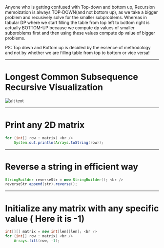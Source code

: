 Anyone who is getting confused with Top-down and bottom up, Recursion memoization is always TOP-DOWN(and not bottom up),
as we take a bigger problem and recusively solve for the smaller subproblems. Whereas in tabular DP where we start filling
the table from top left to bottom right is actually BOTTOM-UP because we compute dp values of smaller subproblems first and
then using these values compute dp value of bigger problems.

PS: Top down and Bottom up is decided by the essence of methodology and not by whether we are filling table from top to bottom or vice versa!

-----

# Longest Common Subsequence Recursive Visualization
![alt text](https://github.com/JaydipBarvaliya/DS_ALGO/blob/80eb53241a30053b43381b1a753ae68079aceabc/DP/Longest%20common%20subsequence%20Recursive.png?raw=true)

-----
# Print any 2D matrix
```java
for (int[] row : matrix) <br />
    System.out.println(Arrays.toString(row));
```

-----
# Reverse a string in efficient way
```java
StringBuilder reverseStr = new StringBuilder(); <br />
reverseStr.append(str).reverse();
```

-----
# Initialize any matrix with any specific value ( Here it is -1)

```java
int[][] matrix = new int[len][len]; <br />
for (int[] row : matrix) <br />
    Arrays.fill(row, -1);     
```
